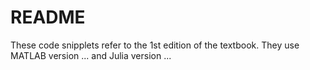 # README

These code snipplets refer to the 1st edition of the textbook. They use MATLAB version ... and Julia version ...
